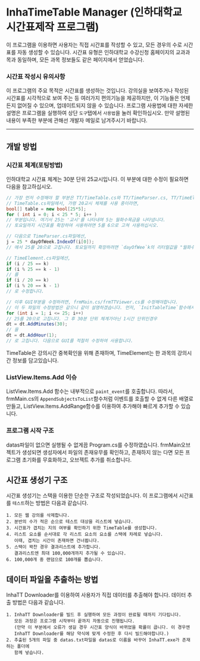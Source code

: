# InhaTimeTable Manager (인하대학교 시간표제작 프로그램)

이 프로그램을 이용하면 사용자는 직접 시간표를 작성할 수 있고, 모든 경우의 수로 시간표를 자동 생성할 수 있습니다. 시간표 유형은 인하대학교 수강신청 홈페이지의 교과과목과 동일하며, 모든 과목 정보들도 같은 페이지에서 얻었습니다.

### 시간표 작성시 유의사항
이 프로그램의 주요 목적은 시간표를 생성하는 것입니다. 강의실을 보여주거나 작성된 시간표를 시각적으로 보여 주는 등 여러가지 편의기능을 제공하지만, 이 기능들은 언제든지 없어질 수 있으며, 업데이트되지 않을 수 있습니다. 프로그램 사용법에 대한 자세한 설명은 프로그램을 실행하여 상단 `도구`탭에서 `사용법`을 눌러 확인하십시오. 만약 설명된 내용이 부족한 부분에 관해선 개발자 메일로 남겨주시기 바랍니다.

---

## 개발 방법
### 시간표 체계(포팅방법)
인하대학교 시간표 체계는 30분 단위 25교시입니다. 이 부분에 대한 수정이 필요하면 다음을 참고하십시오.
``` c#
// 가장 먼저 수정해야 할 부분은 TT/TimeTable.cs와 TT/TimeParser.cs, TT/TimeElement.cs입니다. 
// TimeTable.cs파일에서, 가령 20교시 체제를 사용 중이라면, 
bool[] table = new bool[25*5];
for ( int i = 0; i < 25 * 5; i++ ) 
// 부분입니다. 여기서 25는 '교시'를 나타내며 5는 월화수목금을 나타냅니다.
// 토요일까지 시간표를 확장하여 사용하려면 5를 6으로 고쳐 사용하십시오.

// 다음으로 TimeParser.cs파일에선, 
j = 25 * dayOfWeek.IndexOf(i[0]);
// 에서 25를 20으로 고칩니다. 토요일까지 확장하려면 `dayOfWee`k의 리터럴값을 "월화수목금토"로 수정하십시오.

// TimeElement.cs파일에선,
if (i / 25 == k)
if (i % 25 == k - 1)
// 를
if (i / 20 == k)
if (i % 20 == k - 1)
// 로 수정합니다.

// 이후 GUI부분을 수정하려면, frmMain.cs/frmTTViewer.cs를 수정해야합니다.
// 이 두 파일의 수정방법은 같으니 같이 설명하겠습니다. 먼저, `InitTableTime`함수에서
for (int i = 1; i <= 25; i++)
// 25를 20으로 고칩니다. 그 후 30분 단위 체계가아닌 1시간 단위인경우
dt = dt.AddMinutes(30);
// 을
dt = dt.AddHour(1);
// 로 고칩니다. 다음으로 GUI를 적절히 수정하여 사용합니다.
```
TimeTable은 강의시간 중복확인을 위해 존재하며, TimeElement는 한 과목의 강의시간 정보를 담고있습니다.
### ListView.Items.Add 이슈
ListView.Items.Add 함수는 내부적으로 `paint_event`를 호출합니다. 따라서, frmMain.cs의 `AppendSubjectsToList`함수처럼 이벤트를 호출할 수 없게 다른 배열로 만들고, ListView.Items.AddRange함수를 이용하여 추가해야 빠르게 추가할 수 있습니다.
### 프로그램 시작 구조
datas파일이 없으면 실행될 수 없게끔 Program.cs를 수정하였습니다. frmMain오브젝트가 생성되면 생성자에서 파일의 존재유무를 확인하고, 존재하지 않는 다면 모든 프로그램 초기화를 무효화하고, 오브젝트 추가를 취소합니다.

## 시간표 생성기 구조
시간표 생성기는 스택을 이용한 단순한 구조로 작성되었습니다. 이 프로그램에서 시간표를 `테스트`하는 방법은 다음과 같습니다.
```
1. 모든 웹 강의를 삭제합니다.
2. 분반의 수가 적은 순으로 테스트 대상을 리스트에 넣습니다.
3. 시간표가 겹치는 지의 여부를 확인하기 위한 TimeTable를 생성합니다.
4. 리스트 요소를 순서대로 각 리스트 요소의 요소를 스택에 차례로 넣습니다.
   이때, 겹치는 시간이 존재하면 건너뜁니다.
5. 스택이 꽉찬 경우 결과리스트에 추가합니다.
   결과리스트엔 최대 100,000개까지 추가될 수 있습니다.
6. 100,000개 중 랜덤으로 100개를 뽑습니다.
```

## 데이터 파일을 추출하는 방법
InhaTT Downloader를 이용하여 사용자가 직접 데이터를 추출해야 합니다. 데이터 추출 방법은 다음과 같습니다.
```
1. InhaTT Downloader를 빌드 후 실행하여 모든 과정이 완료될 때까지 기다립니다.
   모든 과정은 프로그램 시작부터 끝까지 자동으로 진행됩니다.
   (만약 이 부분에서 오류가 생길 경우 시간표 양식이 바뀌었을 확률이 큽니다. 이 경우엔 
   InhaTT Downloader를 해당 약식에 맞게 수정한 후 다시 빌드해야합니다.)
2. 추출된 5개의 파일 중 datas.txt파일을 datas로 이름을 바꾸어 InhaTT.exe가 존재하는 폴더에
   함께 넣습니다.
```
